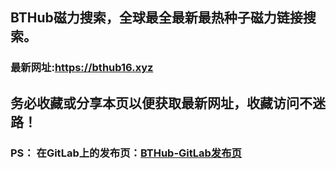 ## **BTHub磁力搜索，全球最全最新最热种子磁力链接搜索。**
### 最新网址:<a href="https://bthub16.xyz" target="_blank">https://bthub16.xyz</a>
## 务必收藏或分享本页以便获取最新网址，收藏访问不迷路！

### PS： 在GitLab上的发布页：[**BTHub-GitLab发布页**](https://gitlab.com/fwonggh/Bthub/-/blob/master/README.md)
     


